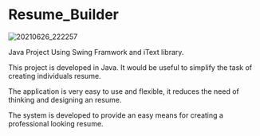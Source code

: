 # Resume_Builder

![20210626_222257](https://user-images.githubusercontent.com/57652434/123534442-d9f94880-d73a-11eb-9350-42aa6588136c.gif)

Java Project Using Swing Framwork and iText library.

This project is developed in Java. It would be useful to simplify the task of creating individuals resume.

The application is very easy to use and flexible, it reduces the need of thinking and designing an resume.

The system is developed to provide an easy means for creating a professional looking resume.
